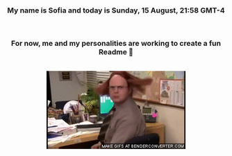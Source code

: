 


<div align="center">
<h3 >My name is Sofia and today is Sunday, 15 August, 21:58 GMT-4</h3><br>
<h3 >For now, me and my personalities are working to create a fun Readme 👋
</h3><br>
<img src='img/dwight.gif' alt='working...'/>
</div>
